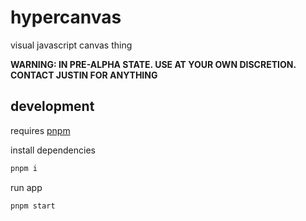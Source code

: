# hypercanvas

visual javascript canvas thing

**WARNING: IN PRE-ALPHA STATE. USE AT YOUR OWN DISCRETION. CONTACT JUSTIN FOR ANYTHING**

## development

requires [pnpm](https://pnpm.io/)

install dependencies

```sh
pnpm i
```

run app

```sh
pnpm start
```
